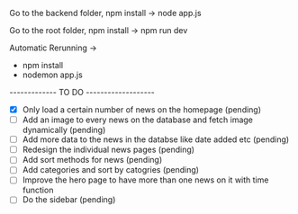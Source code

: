 Go to the backend folder, npm install -> node app.js

Go to the root folder, npm install -> npm run dev

Automatic Rerunning ->
- npm install
- nodemon app.js 

------------- TO DO -------------------
- [x] Only load a certain number of news on the homepage (pending)
- [ ] Add an image to every news on the database and fetch image dynamically (pending)
- [ ] Add more data to the news in the databse like date added etc (pending)
- [ ] Redesign the individual news pages (pending)
- [ ] Add sort methods for news (pending)
- [ ] Add categories and sort by catogries (pending)
- [ ] Improve the hero page to have more than one news on it with time function 
- [ ] Do the sidebar (pending)
